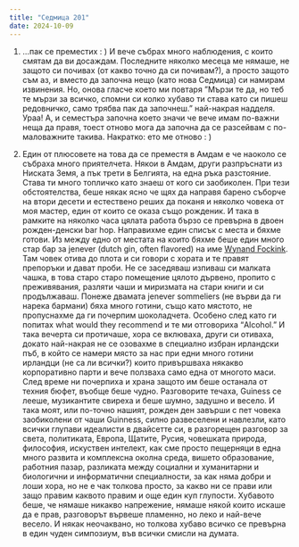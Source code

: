 ```yaml
---
title: "Седмица 201"
date: 2024-10-09
---
```

1) …пак се преместих : ) И вече събрах много наблюдения, с които смятам да ви досаждам.
Последните няколко месеца ме нямаше, не защото си почивах (от какво точно да си почивам?), а просто защото съм аз, и вместо да започна нещо (като нова Седмица) си намирам извинения. Но, онова гласче което ми повтаря ”Мързи те да, но теб те мързи за всичко, спомни си колко хубаво ти става като си пишеш редовн*ичко*, само трябва пак да започнеш.” най-накрая надделя. Ураа!
А, и семестъра започна което значи че вече имам по-важни неща да правя, тоест отново мога да започна да се разсейвам с по-маловажните такива.
Накратко: ето ме отново : )

2) Един от плюсовете на това да се преместя в Амдам е че наоколо се събраха много приятелчета. Някои в Амдам, други разпръснати из Ниската Земя, а пък трети в Белгията, на една ръка разстояние. Става ти много топличко като знаеш от кого си заобиколен. 
При тези обстоятелства, беше някак ясно че щях да направя барено съборче на втори десети и естествено реших да поканя и няколко човека от моя мастер, един от които се оказа също рожденик. И така в рамките на няколко часа цялата работа бързо се превърна в двоен рожден-денски bar hop. Направихме един списък с места и бяхме готови. Из между едно от местата на които бяхме беше един много стар бар за jenever (dutch gin, often flavored) на име [Wynand Fockink](https://wynand-fockink.nl/). Там човек отива до плота и си говори с хората и те правят препоръки и дават проби. Не се заседяваш изпиваш си малката чашка, в това старо старо помещение цялото дървено, пропито с преживявания, разляти чаши и миризмата на стари книги и си продължаваш. Понеже двамата jenever sommeliers (не върви да ги нарека бармани) бяха много готини, също като мястото, не пропуснахме да ги почерпим шоколадчета. Особено след като ги попитах what would they recommend и те ми отговориха “Alcohol.”
И така вечерта си протичаше, хора се вклюваха, други си отиваха, докато най-накрая не се озовахме в специално избран ирландски пъб, в който се намери място за нас при едни много готини ирландци (не са ли всички?) които привършваха някакво корпоративно парти и вече ползваха само една от многото маси. След време ни почерпиха и храна защото им беше останала от техния бюфет, въобще беше чудно. Разговорите течаха, Guiness се лееше, музикантите свиреха и беше шумно, задушно и весело. И така моят, или по-точно нашият, рожден ден завърши с пет човека заобиколени от чаши Guinness, силно развеселени и навлезли, като всички глупави идеалисти в двайсетте си, в разгорещен разговор за света, политиката, Европа, Щатите, Русия, човешката природа, философия, искуствен интелект, как сме просто пещерняци в една много развита и комплексна околна среда, вишето образование, работния пазар, разликата между социални и хуманитарни и биологични и информатични специалности, за как няма добри и лоши хора, но не е чак толкова просто, за какво ни се прави или защо правим каквото правим и още един куп глупости. Хубавото беше, че нямаше никакво напрежение, нямаше някой които искаше да е прав, разговорът вървеше пламенно, но леко и най-вече весело. И някак неочаквано, но толкова хубаво всичко се превърна в един чуден симпозиум, във всички смисли на думата. 


<script src="https://utteranc.es/client.js"
        repo="wiseblondie/brum-thoughts-chain"
        issue-term="pathname"
        theme="github-light"
        crossorigin="anonymous"
        async>
</script>
